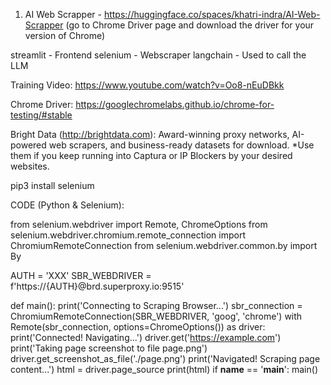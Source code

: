 1. AI Web Scrapper - https://huggingface.co/spaces/khatri-indra/AI-Web-Scrapper 
(go to Chrome Driver page and download the driver for your version of Chrome)

streamlit - Frontend
selenium - Webscraper
langchain - Used to call the LLM

Training Video:
https://www.youtube.com/watch?v=Oo8-nEuDBkk

Chrome Driver:
https://googlechromelabs.github.io/chrome-for-testing/#stable 

Bright Data (http://brightdata.com):
 Award-winning proxy networks, AI-powered web scrapers, and business-ready datasets for download.
 *Use them if you keep running into Captura or IP Blockers by your desired websites.

 
pip3 install selenium

CODE (Python & Selenium):

from selenium.webdriver import Remote, ChromeOptions
from selenium.webdriver.chromium.remote_connection import ChromiumRemoteConnection
from selenium.webdriver.common.by import By

AUTH = 'XXX'
SBR_WEBDRIVER = f'https://{AUTH}@brd.superproxy.io:9515'

def main():
    print('Connecting to Scraping Browser...')
    sbr_connection = ChromiumRemoteConnection(SBR_WEBDRIVER, 'goog', 'chrome')
    with Remote(sbr_connection, options=ChromeOptions()) as driver:
        print('Connected! Navigating...')
        driver.get('https://example.com')
        print('Taking page screenshot to file page.png')
        driver.get_screenshot_as_file('./page.png')
        print('Navigated! Scraping page content...')
        html = driver.page_source
        print(html)
if __name__ == '__main__':
  main()
